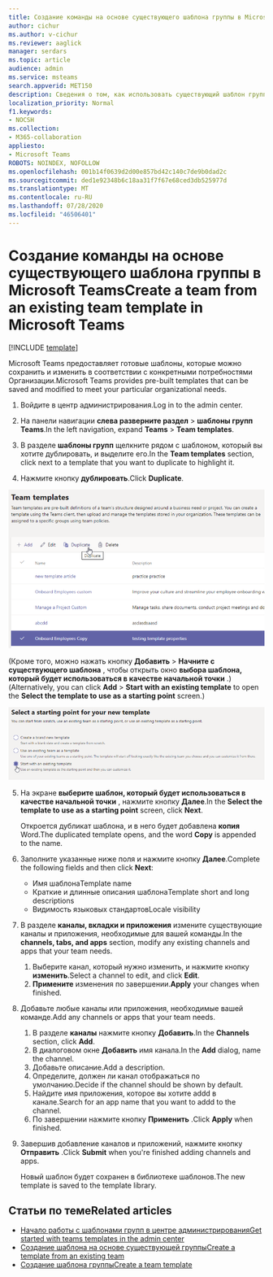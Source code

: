```yaml
---
title: Создание команды на основе существующего шаблона группы в Microsoft Teams
author: cichur
ms.author: v-cichur
ms.reviewer: aaglick
manager: serdars
ms.topic: article
audience: admin
ms.service: msteams
search.appverid: MET150
description: Сведения о том, как использовать существующий шаблон группы для создания новой группы в Microsoft Teams.
localization_priority: Normal
f1.keywords:
- NOCSH
ms.collection:
- M365-collaboration
appliesto:
- Microsoft Teams
ROBOTS: NOINDEX, NOFOLLOW
ms.openlocfilehash: 001b14f0639d2d00e857bd42c140c7de9b0dad2c
ms.sourcegitcommit: ded1e92348b6c18aa31f7f67e68ced3db525977d
ms.translationtype: MT
ms.contentlocale: ru-RU
ms.lasthandoff: 07/28/2020
ms.locfileid: "46506401"
---
```

# <a name="create-a-team-from-an-existing-team-template-in-microsoft-teams"></a><span data-ttu-id="94a93-103">Создание команды на основе существующего шаблона группы в Microsoft Teams</span><span class="sxs-lookup"><span data-stu-id="94a93-103">Create a team from an existing team template in Microsoft Teams</span></span>

[!INCLUDE [template](includes/preview-feature.md)]

<span data-ttu-id="94a93-104">Microsoft Teams предоставляет готовые шаблоны, которые можно сохранить и изменить в соответствии с конкретными потребностями Организации.</span><span class="sxs-lookup"><span data-stu-id="94a93-104">Microsoft Teams provides pre-built templates that can be saved and modified to meet your particular organizational needs.</span></span>

1. <span data-ttu-id="94a93-105">Войдите в центр администрирования.</span><span class="sxs-lookup"><span data-stu-id="94a93-105">Log in to the admin center.</span></span>

2. <span data-ttu-id="94a93-106">На панели навигации **слева разверните раздел**  >  **шаблоны групп Teams**.</span><span class="sxs-lookup"><span data-stu-id="94a93-106">In the left navigation, expand **Teams** > **Team templates**.</span></span>

3. <span data-ttu-id="94a93-107">В разделе **шаблоны групп** щелкните рядом с шаблоном, который вы хотите дублировать, и выделите его.</span><span class="sxs-lookup"><span data-stu-id="94a93-107">In the **Team templates** section, click next to a template that you want to duplicate to highlight it.</span></span>

4. <span data-ttu-id="94a93-108">Нажмите кнопку **дублировать**.</span><span class="sxs-lookup"><span data-stu-id="94a93-108">Click **Duplicate**.</span></span>

![Изображение диалогового окна шаблонов групп с выделенной кнопкой "Добавить".](media/template-duplicate.png)

<span data-ttu-id="94a93-110">(Кроме того, можно нажать кнопку **Добавить**  >  **Начните с существующего шаблона** , чтобы открыть окно **выбора шаблона, который будет использоваться в качестве начальной точки** .)</span><span class="sxs-lookup"><span data-stu-id="94a93-110">(Alternatively, you can click **Add** > **Start with an existing template** to open the **Select the template to use as a starting point** screen.)</span></span>

![Изображение экрана начальной точки шаблонов групп с выделенной командой "начать с уже существующим шаблоном".](media/template-start-existing-template.png)

5. <span data-ttu-id="94a93-112">На экране **выберите шаблон, который будет использоваться в качестве начальной точки** , нажмите кнопку **Далее**.</span><span class="sxs-lookup"><span data-stu-id="94a93-112">In the **Select the template to use as a starting point** screen, click **Next**.</span></span>

    <span data-ttu-id="94a93-113">Откроется дубликат шаблона, и в него будет добавлена **копия** Word.</span><span class="sxs-lookup"><span data-stu-id="94a93-113">The duplicated template opens, and the word **Copy** is appended to the name.</span></span>

6. <span data-ttu-id="94a93-114">Заполните указанные ниже поля и нажмите кнопку **Далее**.</span><span class="sxs-lookup"><span data-stu-id="94a93-114">Complete the following fields and then click **Next**:</span></span>
    - <span data-ttu-id="94a93-115">Имя шаблона</span><span class="sxs-lookup"><span data-stu-id="94a93-115">Template name</span></span>
    - <span data-ttu-id="94a93-116">Краткие и длинные описания шаблона</span><span class="sxs-lookup"><span data-stu-id="94a93-116">Template short and long descriptions</span></span>
    - <span data-ttu-id="94a93-117">Видимость языковых стандартов</span><span class="sxs-lookup"><span data-stu-id="94a93-117">Locale visibility</span></span>  

7. <span data-ttu-id="94a93-118">В разделе **каналы, вкладки и приложения** измените существующие каналы и приложения, необходимые для вашей команды.</span><span class="sxs-lookup"><span data-stu-id="94a93-118">In the **channels, tabs, and apps** section, modify any existing channels and apps that your team needs.</span></span>

    1. <span data-ttu-id="94a93-119">Выберите канал, который нужно изменить, и нажмите кнопку **изменить**.</span><span class="sxs-lookup"><span data-stu-id="94a93-119">Select a channel to edit, and click **Edit**.</span></span>
    2. <span data-ttu-id="94a93-120">**Примените** изменения по завершении.</span><span class="sxs-lookup"><span data-stu-id="94a93-120">**Apply** your changes when finished.</span></span>

8. <span data-ttu-id="94a93-121">Добавьте любые каналы или приложения, необходимые вашей команде.</span><span class="sxs-lookup"><span data-stu-id="94a93-121">Add any channels or apps that your team needs.</span></span>

    1. <span data-ttu-id="94a93-122">В разделе **каналы** нажмите кнопку **Добавить**.</span><span class="sxs-lookup"><span data-stu-id="94a93-122">In the **Channels** section, click **Add**.</span></span>
    2. <span data-ttu-id="94a93-123">В диалоговом окне **Добавить** имя канала.</span><span class="sxs-lookup"><span data-stu-id="94a93-123">In the **Add** dialog, name the channel.</span></span>
    3. <span data-ttu-id="94a93-124">Добавьте описание.</span><span class="sxs-lookup"><span data-stu-id="94a93-124">Add a description.</span></span>
    4. <span data-ttu-id="94a93-125">Определите, должен ли канал отображаться по умолчанию.</span><span class="sxs-lookup"><span data-stu-id="94a93-125">Decide if the channel should be shown by default.</span></span>
    5. <span data-ttu-id="94a93-126">Найдите имя приложения, которое вы хотите addd в канале.</span><span class="sxs-lookup"><span data-stu-id="94a93-126">Search for an app name that you want to addd to the channel.</span></span>
    6. <span data-ttu-id="94a93-127">По завершении нажмите кнопку **Применить** .</span><span class="sxs-lookup"><span data-stu-id="94a93-127">Click **Apply** when finished.</span></span>

7. <span data-ttu-id="94a93-128">Завершив добавление каналов и приложений, нажмите кнопку **Отправить** .</span><span class="sxs-lookup"><span data-stu-id="94a93-128">Click **Submit** when you're finished adding channels and apps.</span></span>

    <span data-ttu-id="94a93-129">Новый шаблон будет сохранен в библиотеке шаблонов.</span><span class="sxs-lookup"><span data-stu-id="94a93-129">The new template is saved to the template library.</span></span>

## <a name="related-articles"></a><span data-ttu-id="94a93-130">Статьи по теме</span><span class="sxs-lookup"><span data-stu-id="94a93-130">Related articles</span></span>

- [<span data-ttu-id="94a93-131">Начало работы с шаблонами групп в центре администрирования</span><span class="sxs-lookup"><span data-stu-id="94a93-131">Get started with teams templates in the admin center</span></span>](get-started-with-teams-templates-in-the-admin-console.md)
- [<span data-ttu-id="94a93-132">Создание шаблона на основе существующей группы</span><span class="sxs-lookup"><span data-stu-id="94a93-132">Create a template from an existing team </span></span>](create-team-from-existing-team.md)
- [<span data-ttu-id="94a93-133">Создание шаблона группы</span><span class="sxs-lookup"><span data-stu-id="94a93-133">Create a team template</span></span>](create-a-team-template.md)